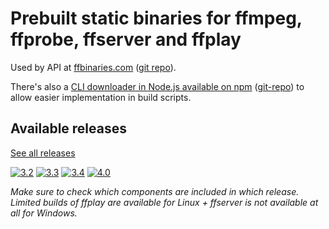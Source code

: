 # Prebuilt static binaries for ffmpeg, ffprobe, ffserver and ffplay

Used by API at [ffbinaries.com](http://ffbinaries.com) ([git repo](https://github.com/vot/ffbinaries-api)).

There's also a [CLI downloader in Node.js available on npm](https://www.npmjs.com/package/ffbinaries) ([git-repo](https://github.com/vot/ffbinaries-node)) to allow easier implementation in build scripts.


## Available releases

[See all releases](https://github.com/vot/ffbinaries-prebuilt/releases)

[![3.2](https://img.shields.io/github/downloads/vot/ffbinaries-prebuilt/v3.2/total.svg)](https://github.com/vot/ffbinaries-prebuilt/releases/tag/v3.2)
[![3.3](https://img.shields.io/github/downloads/vot/ffbinaries-prebuilt/v3.3/total.svg)](https://github.com/vot/ffbinaries-prebuilt/releases/tag/v3.3)
[![3.4](https://img.shields.io/github/downloads/vot/ffbinaries-prebuilt/v3.4/total.svg)](https://github.com/vot/ffbinaries-prebuilt/releases/tag/v3.4)
[![4.0](https://img.shields.io/github/downloads/vot/ffbinaries-prebuilt/v4.0/total.svg)](https://github.com/vot/ffbinaries-prebuilt/releases/tag/v4.0)

*Make sure to check which components are included in which release. Limited builds of ffplay are available for Linux + ffserver is not available at all for Windows.*
